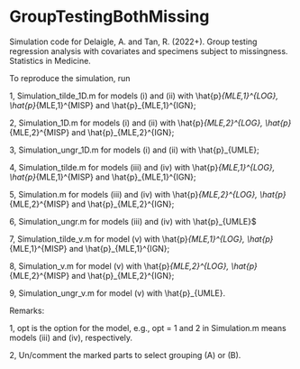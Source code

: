 # GroupTestingBothMissing
Simulation code for Delaigle, A. and Tan, R. (2022+). Group testing regression analysis with covariates  and specimens subject to missingness. Statistics in Medicine.

To reproduce the simulation, run

1, Simulation_tilde_1D.m for models (i) and (ii) with \hat{p}_{MLE,1}^{LOG}, \hat{p}_{MLE,1}^{MISP} and \hat{p}_{MLE,1}^{IGN};

2, Simulation_1D.m for models (i) and (ii) with \hat{p}_{MLE,2}^{LOG}, \hat{p}_{MLE,2}^{MISP} and \hat{p}_{MLE,2}^{IGN};

3, Simulation_ungr_1D.m for models (i) and (ii) with \hat{p}_{UMLE};

4, Simulation_tilde.m for models (iii) and (iv) with \hat{p}_{MLE,1}^{LOG}, \hat{p}_{MLE,1}^{MISP} and \hat{p}_{MLE,1}^{IGN};

5, Simulation.m for models (iii) and (iv) with \hat{p}_{MLE,2}^{LOG}, \hat{p}_{MLE,2}^{MISP} and \hat{p}_{MLE,2}^{IGN};

6, Simulation_ungr.m for models (iii) and (iv) with \hat{p}_{UMLE}$

7, Simulation_tilde_v.m for model (v) with \hat{p}_{MLE,1}^{LOG}, \hat{p}_{MLE,1}^{MISP} and \hat{p}_{MLE,1}^{IGN};

8, Simulation_v.m for model (v) with \hat{p}_{MLE,2}^{LOG}, \hat{p}_{MLE,2}^{MISP} and \hat{p}_{MLE,2}^{IGN};

9, Simulation_ungr_v.m for model (v) with \hat{p}_{UMLE}.

Remarks:

1, opt is the option for the model, e.g., opt = 1 and 2 in Simulation.m means models (iii) and (iv), respectively.

2, Un/comment the marked parts to select grouping (A) or (B).
